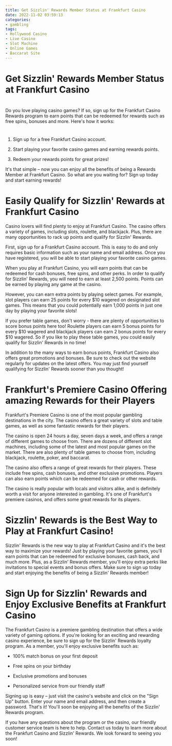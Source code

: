 ```yaml
---
title: Get Sizzlin' Rewards Member Status at Frankfurt Casino
date: 2022-11-02 03:59:13
categories:
- gambling
tags:
- Hollywood Casino
- Live Casino
- Slot Machine
- Online Games
- Baccarat Site
---
```



#  Get Sizzlin' Rewards Member Status at Frankfurt Casino

#

Do you love playing casino games? If so, sign up for the Frankfurt Casino Rewards program to earn points that can be redeemed for rewards such as free spins, bonuses and more. Here's how it works:

#

1. Sign up for a free Frankfurt Casino account.

2. Start playing your favorite casino games and earning rewards points.

3. Redeem your rewards points for great prizes!

It's that simple – now you can enjoy all the benefits of being a Rewards Member at Frankfurt Casino. So what are you waiting for? Sign up today and start earning rewards!

#  Easily Qualify for Sizzlin' Rewards at Frankfurt Casino

Casino lovers will find plenty to enjoy at Frankfurt Casino. The casino offers a variety of games, including slots, roulette, and blackjack. Plus, there are many opportunities to rack up points and qualify for Sizzlin' Rewards.

First, sign up for a Frankfurt Casino account. This is easy to do and only requires basic information such as your name and email address. Once you have registered, you will be able to start playing your favorite casino games.

When you play at Frankfurt Casino, you will earn points that can be redeemed for cash bonuses, free spins, and other perks. In order to qualify for Sizzlin' Rewards, you will need to earn at least 2,500 points. Points can be earned by playing any game at the casino.

However, you can earn extra points by playing select games. For example, slot players can earn 25 points for every $10 wagered on designated slot games. This means that you could potentially earn 1,000 points in just one day by playing your favorite slots!

If you prefer table games, don't worry - there are plenty of opportunities to score bonus points here too! Roulette players can earn 5 bonus points for every $10 wagered and blackjack players can earn 2 bonus points for every $10 wagered. So if you like to play these table games, you could easily qualify for Sizzlin' Rewards in no time!

In addition to the many ways to earn bonus points, Frankfurt Casino also offers great promotions and bonuses. Be sure to check out the website regularly for updates on the latest offers. You may just find yourself qualifying for Sizzlin' Rewards sooner than you thought!

#  Frankfurt's Premiere Casino Offering amazing Rewards for their Players

Frankfurt's Premiere Casino is one of the most popular gambling destinations in the city. The casino offers a great variety of slots and table games, as well as some fantastic rewards for their players.

The casino is open 24 hours a day, seven days a week, and offers a range of different games to choose from. There are dozens of different slot machines, including some of the latest and most popular games on the market. There are also plenty of table games to choose from, including blackjack, roulette, poker, and baccarat.

The casino also offers a range of great rewards for their players. These include free spins, cash bonuses, and other exclusive promotions. Players can also earn points which can be redeemed for cash or other rewards.

The casino is really popular with locals and visitors alike, and is definitely worth a visit for anyone interested in gambling. It's one of Frankfurt's premiere casinos, and offers some great rewards for its players.

#  Sizzlin' Rewards is the Best Way to Play at Frankfurt Casino!

Sizzlin' Rewards is the new way to play at Frankfurt Casino and it's the best way to maximize your rewards! Just by playing your favorite games, you'll earn points that can be redeemed for exclusive bonuses, cash back, and much more. Plus, as a Sizzlin' Rewards member, you'll enjoy extra perks like invitations to special events and bonus offers. Make sure to sign up today and start enjoying the benefits of being a Sizzlin' Rewards member!

#  Sign Up for Sizzlin' Rewards and Enjoy Exclusive Benefits at Frankfurt Casino

The Frankfurt Casino is a premiere gambling destination that offers a wide variety of gaming options. If you're looking for an exciting and rewarding casino experience, be sure to sign up for the Sizzlin' Rewards loyalty program. As a member, you'll enjoy exclusive benefits such as:

* 100% match bonus on your first deposit

* Free spins on your birthday

* Exclusive promotions and bonuses

* Personalized service from our friendly staff

Signing up is easy – just visit the casino's website and click on the "Sign Up" button. Enter your name and email address, and then create a password. That's it! You'll soon be enjoying all the benefits of the Sizzlin' Rewards program.

If you have any questions about the program or the casino, our friendly customer service team is here to help. Contact us today to learn more about the Frankfurt Casino and Sizzlin' Rewards. We look forward to seeing you soon!